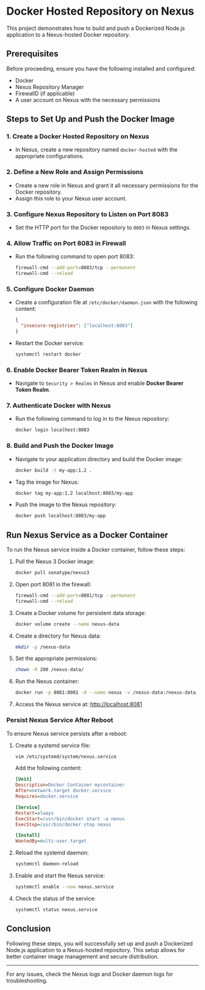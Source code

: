 #  Docker Hosted Repository on Nexus
This project demonstrates how to build and push a Dockerized Node.js application to a Nexus-hosted Docker repository.

## Prerequisites

Before proceeding, ensure you have the following installed and configured:
- Docker
- Nexus Repository Manager
- FirewallD (if applicable)
- A user account on Nexus with the necessary permissions

## Steps to Set Up and Push the Docker Image

### 1. Create a Docker Hosted Repository on Nexus
- In Nexus, create a new repository named `docker-hosted` with the appropriate configurations.

### 2. Define a New Role and Assign Permissions
- Create a new role in Nexus and grant it all necessary permissions for the Docker repository.
- Assign this role to your Nexus user account.

### 3. Configure Nexus Repository to Listen on Port 8083
- Set the HTTP port for the Docker repository to `8083` in Nexus settings.

### 4. Allow Traffic on Port 8083 in Firewall
- Run the following command to open port 8083:
  ```sh
  firewall-cmd --add-port=8083/tcp --permanent
  firewall-cmd --reload
  ```

### 5. Configure Docker Daemon
- Create a configuration file at `/etc/docker/daemon.json` with the following content:
  ```json
  {
    "insecure-registries": ["localhost:8083"]
  }
  ```
- Restart the Docker service:
  ```sh
  systemctl restart docker
  ```

### 6. Enable Docker Bearer Token Realm in Nexus
- Navigate to `Security > Realms` in Nexus and enable **Docker Bearer Token Realm**.

### 7. Authenticate Docker with Nexus
- Run the following command to log in to the Nexus repository:
  ```sh
  docker login localhost:8083
  ```

### 8. Build and Push the Docker Image
- Navigate to your application directory and build the Docker image:
  ```sh
  docker build -t my-app:1.2 .
  ```
- Tag the image for Nexus:
  ```sh
  docker tag my-app:1.2 localhost:8083/my-app
  ```
- Push the image to the Nexus repository:
  ```sh
  docker push localhost:8083/my-app
  ```

## Run Nexus Service as a Docker Container

To run the Nexus service inside a Docker container, follow these steps:

1. Pull the Nexus 3 Docker image:
   ```sh
   docker pull sonatype/nexus3
   ```
2. Open port 8081 in the firewall:
   ```sh
   firewall-cmd --add-port=8081/tcp --permanent
   firewall-cmd --reload
   ```
3. Create a Docker volume for persistent data storage:
   ```sh
   docker volume create --name nexus-data
   ```
4. Create a directory for Nexus data:
   ```sh
   mkdir -p /nexus-data
   ```
5. Set the appropriate permissions:
   ```sh
   chown -R 200 /nexus-data/
   ```
6. Run the Nexus container:
   ```sh
   docker run -p 8081:8081 -d --name nexus -v /nexus-data:/nexus-data sonatype/nexus3:latest
   ```
7. Access the Nexus service at: [http://localhost:8081](http://localhost:8081)

### Persist Nexus Service After Reboot

To ensure Nexus service persists after a reboot:

1. Create a systemd service file:
   ```sh
   vim /etc/systemd/system/nexus.service
   ```
   Add the following content:
   ```ini
   [Unit]
   Description=Docker Container mycontainer
   After=network.target docker.service
   Requires=docker.service

   [Service]
   Restart=always
   ExecStart=/usr/bin/docker start -a nexus
   ExecStop=/usr/bin/docker stop nexus

   [Install]
   WantedBy=multi-user.target
   ```
2. Reload the systemd daemon:
   ```sh
   systemctl daemon-reload
   ```
3. Enable and start the Nexus service:
   ```sh
   systemctl enable --now nexus.service
   ```
4. Check the status of the service:
   ```sh
   systemctl status nexus.service
   ```

## Conclusion
Following these steps, you will successfully set up and push a Dockerized Node.js application to a Nexus-hosted repository. This setup allows for better container image management and secure distribution.

---

For any issues, check the Nexus logs and Docker daemon logs for troubleshooting.



